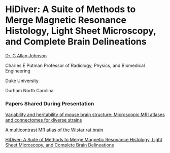 # **HiDiver: A Suite of Methods to Merge Magnetic Resonance Histology, Light Sheet Microscopy, and Complete Brain Delineations** 

[Dr. G Allan Johnson](https://bme.duke.edu/faculty/allan-johnson)

Charles E Putman Professor of Radiology, Physics, and Biomedical Engineering

Duke University

Durham North Carolina

### Papers Shared During Presentation

[ Variability and heritability of mouse brain structure: Microscopic MRI atlases and connectomes for diverse strains ](https://pubmed.ncbi.nlm.nih.gov/32818613/)

 [A multicontrast MR atlas of the Wistar rat brain](https://pubmed.ncbi.nlm.nih.gov/34391877/) 

[HiDiver: A Suite of Methods to Merge Magnetic Resonance Histology, Light Sheet Microscopy, and Complete Brain Delineations](https://www.biorxiv.org/content/10.1101/2022.02.10.479607v1)



